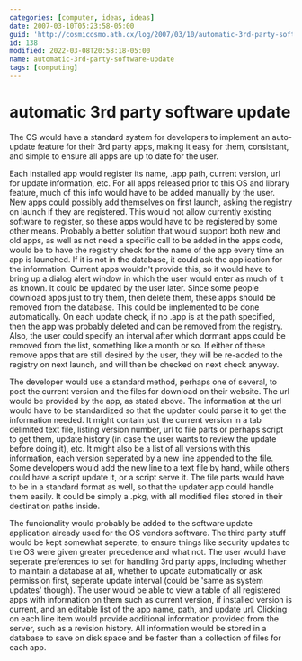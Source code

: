 ```yaml
---
categories: [computer, ideas, ideas]
date: 2007-03-10T05:23:58-05:00
guid: 'http://cosmicosmo.ath.cx/log/2007/03/10/automatic-3rd-party-software-update/'
id: 138
modified: 2022-03-08T20:58:18-05:00
name: automatic-3rd-party-software-update
tags: [computing]
---
```


automatic 3rd party software update
===================================

The OS would have a standard system for developers to implement an auto-update feature for their 3rd party apps, making it easy for them, consistant, and simple to ensure all apps are up to date for the user.

Each installed app would register its name, .app path, current version, url for update information, etc.  For all apps released prior to this OS and library feature, much of this info would have to be added manually by the user.  New apps could possibly add themselves on first launch, asking the registry on launch if they are registered.  This would not allow currently existing software to register, so these apps would have to be registered by some other means.  Probably a better solution that would support both new and old apps, as well as not need a specific call to be added in the apps code, would be to have the registry check for the name of the app every time an app is launched.  If it is not in the database, it could ask the application for the information.  Current apps wouldn't provide this, so it would have to bring up a dialog alert window in which the user would enter as much of it as known.  It could be updated by the user later.  Since some people download apps just to try them, then delete them, these apps should be removed from the database.  This could be implemented to be done automatically.  On each update check, if no .app is at the path specified, then the app was probably deleted and can be removed from the registry.  Also, the user could specify an interval after which dormant apps could be removed from the list, something like a month or so.  If either of these remove apps that are still desired by the user, they will be re-added to the registry on next launch, and will then be checked on next check anyway.

The developer would use a standard method, perhaps one of several, to post the current version and the files for download on their website.  The url would be provided by the app, as stated above.  The information at the url would have to be standardized so that the updater could parse it to get the information needed.  It might contain just the current version in a tab delimited text file, listing version number, url to file parts or perhaps script to get them, update history (in case the user wants to review the update before doing it), etc.  It might also be a list of all versions with this information, each version seperated by a new line appended to the file.  Some developers would add the new line to a text file by hand, while others could have a script update it, or a script serve it.  The file parts would have to be in a standard format as well, so that the updater app could handle them easily.  It could be simply a .pkg, with all modified files stored in their destination paths inside.

The funcionality would probably be added to the software update application already used for the OS vendors software.  The third party stuff would be kept somewhat seperate, to ensure things like security updates to the OS were given greater precedence and what not.  The user would have seperate preferences to set for handling 3rd party apps, including whether to maintain a database at all, whether to update automatically or ask permission first, seperate update interval (could be 'same as system updates' though).  The user would be able to view a table of all registered apps with information on them such as current version, if installed version is current, and an editable list of the app name, path, and update url.  Clicking on each line item would provide additional information provided from the server, such as a revision history.  All information would be stored in a database to save on disk space and be faster than a collection of files for each app.
